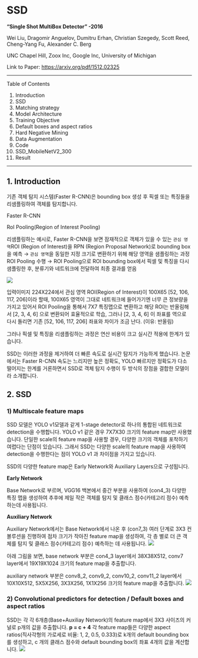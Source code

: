 # SSD

**“Single Shot MultiBox Detector” -2016**

Wei Liu, Dragomir Anguelov, Dumitru Erhan, Christian Szegedy, Scott Reed, Cheng-Yang Fu, Alexander C. Berg

UNC Chapel Hill, Zoox Inc, Google Inc, University of Michigan

Link to Paper: https://arxiv.org/pdf/1512.02325

----
Table of Contents

1. Introduction
2. SSD
3. Matching strategy
4. Model Architecture
5. Training Objective
6. Default boxes and aspect ratios
7. Hard Negative Mining
8. Data Augmentation
9. Code
10. SSD_MobileNetV2_300
11. Result

---

## 1. Introduction

기존 객체 탐지 시스템(Faster R-CNN)은 bounding box 생성 후 픽셀 또는 특징들을 리샘플링하여 객체를 탐지합니다.

  Faster R-CNN

  RoI Pooling(Region of Interest Pooling)

  리샘플링하는 예시로, Faster R-CNN을 보면 잠재적으로 객체가 있을 수 있는 `관심 영역`ROI (Region of Interest)을 RPN (Region Proposal Network)로 bounding box을 예측 → `관심 영역`을 동일한 지정 크기로 변환하기 위해 해당 영역을 샘플링하는 과정 ROI Pooling 수행 → ROI Pooling으로 ROI bounding box에서 픽셀 및 특징을 다시 샘플링한 후, 분류기와 네트워크에 전달하여 최종 결과를 얻음

![](https://velog.velcdn.com/images/qkrdbstn24/post/70040e56-fffb-496d-a29c-ea90949e8fbd/image.png)


입력이미지 224X224에서 관심 영역 ROI(Region of Interest)이 100X65 [52, 106, 117, 206]이라 할때, 100X65 영역이 그대로 네트워크에 들어가기엔 너무 큰 정보량을 가지고 있어서 ROI Pooling을 통해서 7X7 특징맵으로 변환하고 해당 ROI는 반올림해서 [2, 3, 4, 6] 으로 변환되어 효율적으로 학습, 그러나 [2, 3, 4, 6] 이 좌표를 역으로 다시 돌리면 기존 [52, 106, 117, 206] 좌표와 차이가 조금 난다. (이유: 반올림)

그러나 픽셀 및 특징을 리샘플링하는 과정은 연산 비용이 크고 실시간 적용에 한계가 있습니다. 

SSD는 이러한 과정을 제거하여 더 빠른 속도로 실시간 탐지가 가능하게 했습니다. 논문에서는 Faster R-CNN 속도는 느리지만 높은 정확도, YOLO 빠르지만 정확도가 다소 떨어지는 한계를 거론하면서 SSD로 객체 탐지 수행이 두 방식의 장점을 결합한 모델이라 소개합니다.

## 2. SSD

### 1) Multiscale feature maps
SSD 모델은 YOLO v1모델과 같게 1-stage detector로 하나의 통합된 네트워크로 detection을 수행합니다. YOLO v1 같은 경우 7X7X30 크기의 feature map만 사용했습니다. 단일한 scale의 feature map을 사용할 경우, 다양한 크기의 객체를 포착하기 여렵다는 단점이 있습니다. 그래서 SSD는 다양한 scale의 feature map을 사용하여 detection을 수행한다는 점이 YOLO v1 과 차이점을 가지고 있습니다.


SSD의 다양한 feature map은 Early Network와 Auxiliary Layers으로 구성됩니다.

**Early Network**

Base Network로 부르며, VGG16 백본에서 중간 부분을 사용하여 (con4_3) 다양한 특징 맵을 생성하여 추후에 제일 작은 객체를 탐지 및 클래스 점수(카테고리 점수) 예측하는데 사용됩니다.

**Auxiliary Network**

Auxiliary Network에서는 Base Network에서 나온 후 (con7_3) 여러 단계로 3X3 컨볼루션을 진행하여 점차 크기가 작아진 feature map을 생성하여, 각 층 별로 더 큰 객체를 탐지 및 클래스 점수(카테고리 점수) 예측하는 데 사용됩니다.
![](https://velog.velcdn.com/images/qkrdbstn24/post/55a0c604-5f3c-4744-8963-e9886292fdbf/image.png)


아래 그림을 보면, base network 부분은 con4_3 layer에서 38X38X512, conv7 layer에서 19X19X1024 크기의 feature map을 추출합니다.

auxiliary network 부분은 conv8_2, conv9_2, conv10_2, conv11_2 layer에서 10X10X512, 5X5X256, 3X3X256, 1X1X256 크기의 feature map을 추출합니다.
![](https://velog.velcdn.com/images/qkrdbstn24/post/b2bbc206-9b0f-4faa-a538-49d46746dc69/image.png)

### 2) Convolutional predictors for detection / Default boxes and aspect ratios
SSD는 각 각 6개층(Base+Auxiliay Network)의 feature map에서 3X3 사이즈의 커널로 p개의 값을 추출합니다. 
**p = c + 4**
각 feature map들은 다양한 aspect ratios(직사각형의 가로세로 비율: 1, 2, 0.5, 0.333)로 k개의 default bounding box를 생성하고, c 개의 클래스 점수와 default bounding box의 좌표 4개의 값을 계산합니다.
![](https://velog.velcdn.com/images/qkrdbstn24/post/85ac1005-6f85-40f6-9993-bc08858a3449/image.png)

